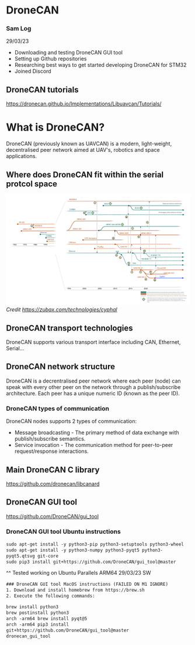 # DroneCAN

### Sam Log
29/03/23
- Downloading and testing DroneCAN GUI tool 
- Setting up Github repositories
- Researching best ways to get started developing DroneCAN for STM32
- Joined Discord



## DroneCAN tutorials
https://dronecan.github.io/Implementations/Libuavcan/Tutorials/ 

# What is DroneCAN?
DroneCAN (previously known as UAVCAN) is a modern, light-weight, decentralised peer network aimed at UAV's, robotics and space applications.

## Where does DroneCAN fit within the serial protcol space
![serial-history](/images/serial-history.png "Serial Protocol History")
*Credit https://zubax.com/technologies/cyphal*

## DroneCAN transport technologies
DroneCAN supports various transport interface including CAN, Ethernet, Serial... 

## DroneCAN network structure
DroneCAN is a decrentralised peer network where each peer (node) can speak with every other peer
on the network through a publish/subscribe architecture. Each peer has a unique numeric ID (known as the peer ID).

### DroneCAN types of communication
DroneCAN nodes supports 2 types of communication:
- Message broadcasting - The primary method of data exchange with publish/subscribe semantics.
- Service invocation - The communication method for peer-to-peer request/response interactions.



## Main DroneCAN C library 
https://github.com/dronecan/libcanard 

## DroneCAN GUI tool
https://github.com/DroneCAN/gui_tool 

### DroneCAN GUI tool Ubuntu instructions
```
sudo apt-get install -y python3-pip python3-setuptools python3-wheel
sudo apt-get install -y python3-numpy python3-pyqt5 python3-pyqt5.qtsvg git-core
sudo pip3 install git+https://github.com/DroneCAN/gui_tool@master
```
^^ Tested working on Ubuntu Parallels ARM64 29/03/23 SW

```
### DroneCAN GUI tool MacOS instructions (FAILED ON M1 IGNORE)
1. Download and install homebrew from https://brew.sh 
2. Execute the following commands:
```
    brew install python3
    brew postinstall python3
    arch -arm64 brew install pyqt@5
    arch -arm64 pip3 install git+https://github.com/DroneCAN/gui_tool@master
    dronecan_gui_tool
```
```